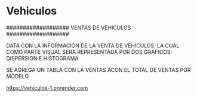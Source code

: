 # Vehiculos

###################
VENTAS DE VEHICULOS
###################


DATA CON LA INFORMACION DE LA VENTA DE VEHICULOS.
LA CUAL COMO PARTE VISUAL SERA REPRESENTADA POR DOS GRAFICOS: 
DISPERSION E HISTOGRAMA

SE AGREGA UN TABLA CON LA VENTAS ACON EL TOTAL DE VENTAS
POR MODELO 

https://vehiculos-1.onrender.com
